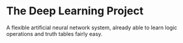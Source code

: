 # The Deep Learning Project
A flexible artificial neural network system, already able to learn logic operations and truth tables fairly easy.
